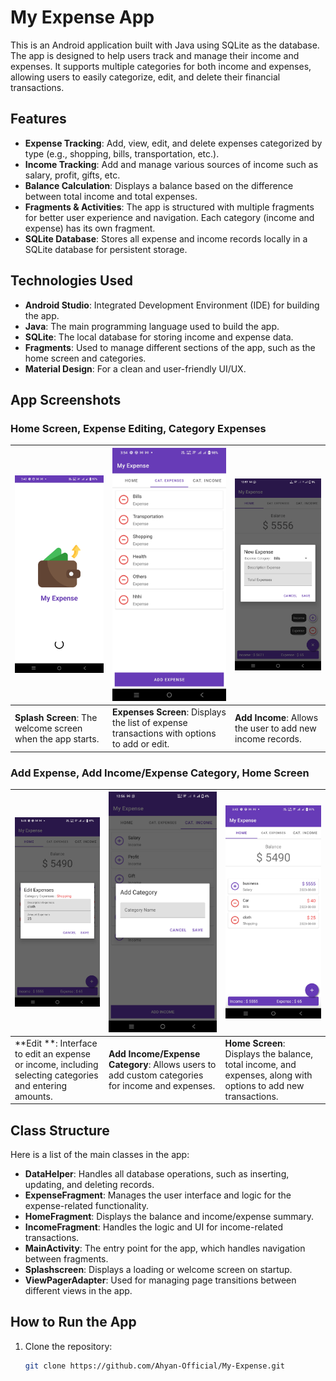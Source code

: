 # My Expense App

This is an Android application built with Java using SQLite as the database. The app is designed to help users track and manage their income and expenses. It supports multiple categories for both income and expenses, allowing users to easily categorize, edit, and delete their financial transactions.

## Features

- **Expense Tracking**: Add, view, edit, and delete expenses categorized by type (e.g., shopping, bills, transportation, etc.).
- **Income Tracking**: Add and manage various sources of income such as salary, profit, gifts, etc.
- **Balance Calculation**: Displays a balance based on the difference between total income and total expenses.
- **Fragments & Activities**: The app is structured with multiple fragments for better user experience and navigation. Each category (income and expense) has its own fragment.
- **SQLite Database**: Stores all expense and income records locally in a SQLite database for persistent storage.

## Technologies Used

- **Android Studio**: Integrated Development Environment (IDE) for building the app.
- **Java**: The main programming language used to build the app.
- **SQLite**: The local database for storing income and expense data.
- **Fragments**: Used to manage different sections of the app, such as the home screen and categories.
- **Material Design**: For a clean and user-friendly UI/UX.

## App Screenshots

### Home Screen, Expense Editing, Category Expenses


| ![Splash Screen](Screenshot_20230808_034211.jpg) | ![Expenses Screen](Screenshot_20230808_035454.jpg) | ![Add Income/Expense](Screenshot_20250123_125715.jpg) |
| --- | --- | --- |
| **Splash Screen**: The welcome screen when the app starts. | **Expenses Screen**: Displays the list of expense transactions with options to add or edit. | **Add Income**: Allows the user to add new income records. |

### Add Expense, Add Income/Expense Category, Home Screen

| ![Edit Screen ](Screenshot_20230808_034315.jpg) | ![Add Income/Expense Category](Screenshot_20250123_125656.jpg) | ![Home Screen](Screenshot_20230808_034215.jpg) |
| --- | --- | --- |
| **Edit **: Interface to edit an expense or income, including selecting categories and entering amounts. | **Add Income/Expense Category**: Allows users to add custom categories for income and expenses. | **Home Screen**: Displays the balance, total income, and expenses, along with options to add new transactions. |


## Class Structure

Here is a list of the main classes in the app:

- **DataHelper**: Handles all database operations, such as inserting, updating, and deleting records.
- **ExpenseFragment**: Manages the user interface and logic for the expense-related functionality.
- **HomeFragment**: Displays the balance and income/expense summary.
- **IncomeFragment**: Handles the logic and UI for income-related transactions.
- **MainActivity**: The entry point for the app, which handles navigation between fragments.
- **Splashscreen**: Displays a loading or welcome screen on startup.
- **ViewPagerAdapter**: Used for managing page transitions between different views in the app.

## How to Run the App

1. Clone the repository:
   ```bash
   git clone https://github.com/Ahyan-Official/My-Expense.git
